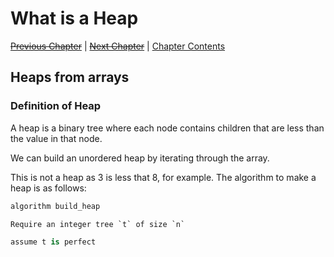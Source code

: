 # What is a Heap <!-- omit in toc -->

[~~Previous Chapter~~][prev] | [~~Next Chapter~~][next] | [Chapter Contents][index]

[next]: ./index
[prev]: ./index
[index]: ./index

## Heaps from arrays

### Definition of Heap

A heap is a binary tree where each node contains children that are less than the value in that node.

We can build an unordered heap by iterating through the array.

This is not a heap as 3 is less that 8, for example. The algorithm to make a heap is as follows:

```python
algorithm build_heap

Require an integer tree `t` of size `n`

assume t is perfect
```
